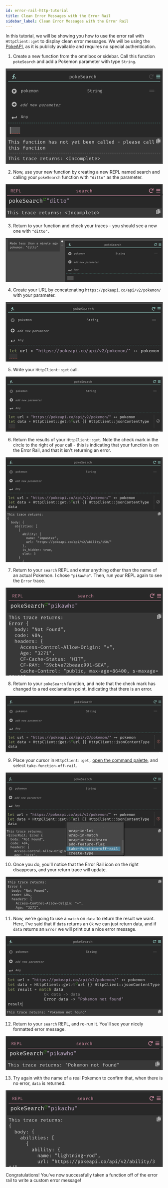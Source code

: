 ```yaml
---
id: error-rail-http-tutorial
title: Clean Error Messages with the Error Rail
sidebar_label: Clean Error Messages with the Error Rail
---
```


In this tutorial, we will be showing you how to use the error rail with `HttpClient::get` to display clean error messages. We will be using the [PokeAPI](https://pokeapi.co/), as it is publicly available and requires no special authentication.

1. Create a new function from the omnibox or sidebar. Call this function `pokeSearch` and add a Pokemon parameter with type `String`.

![assets/error-rail/pokeSearch.png](assets/error-rail/pokeSearch.png)

2. Now, use your new function by creating a new REPL named search and calling your `pokeSearch` function with `"ditto"` as the parameter.

![assets/error-rail/ditto.png](assets/error-rail/ditto.png)

3. Return to your function and check your traces - you should see a new one with `"ditto".`

![assets/error-rail/dittoTrace.png](assets/error-rail/dittoTrace.png)

4. Create your URL by concatenating `https://pokeapi.co/api/v2/pokemon/` with your parameter.

![assets/error-rail/url.png](assets/error-rail/url.png)

5. Write your `HttpClient::get` call.

![assets/error-rail/data.png](assets/error-rail/data.png)

6. Return the results of your `HttpClient::get`. Note the check mark in the circle to the right of your call - this is indicating that your function is on the Error Rail, and that it isn't returning an error.

![assets/error-rail/returnData.png](assets/error-rail/returnData.png)

7. Return to your `search` REPL and enter anything other than the name of an actual Pokemon. I chose `"pikawho"`. Then, run your REPL again to see the `Error` trace.

![assets/error-rail/error.png](assets/error-rail/error.png)

8. Return to your `pokeSearch` function, and note that the check mark has changed to a red exclamation point, indicating that there is an error.

![assets/error-rail/errorpoint.png](assets/error-rail/errorpoint.png)

9. Place your cursor in `HttpClient::get,` [open the command palette](../structured-editing#command-palette), and select `take-function-off-rail`.

![assets/error-rail/offrail.png](assets/error-rail/offrail.png)

10. Once you do, you'll notice that the Error Rail icon on the right disappears, and your return trace will update.

![assets/error-rail/errorTrace.png](assets/error-rail/errorTrace.png)

11. Now, we're going to use a `match` on `data` to return the result we want. Here, I've said that if `data` returns an `Ok` we can just return data, and if `data` returns an `Error` we will print out a nice error message.

![assets/error-rail/niceError.png](assets/error-rail/niceError.png)

12. Return to your `search` REPL, and re-run it. You'll see your nicely formatted error message.

![assets/error-rail/replError.png](assets/error-rail/replError.png)

13. Try again with the name of a real Pokemon to confirm that, when there is no error, `data` is returned.

![assets/error-rail/correctName.png](assets/error-rail/correctName.png)

Congratulations! You've now successfully taken a function off of the error rail to write a custom error message!
